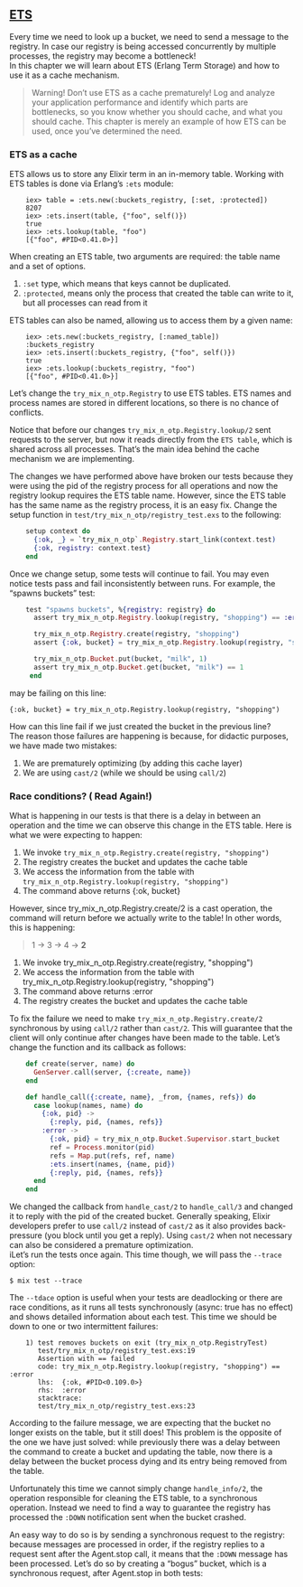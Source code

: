 ## [ETS](http://elixir-lang.org/getting-started/mix-otp/ets.html, "Erlang Term Storage")

Every time we need to look up a bucket, we need to send a message to the registry. In case our registry is being accessed concurrently by multiple processes, the registry may become a bottleneck!   
In this chapter we will learn about ETS (Erlang Term Storage) and how to use it as a cache mechanism.   

> Warning! Don’t use ETS as a cache prematurely! Log and analyze your application performance and identify which parts are bottlenecks, so you know whether you should cache, and what you should cache. This chapter is merely an example of how ETS can be used, once you’ve determined the need.
### ETS as a cache
ETS allows us to store any Elixir term in an in-memory table. Working with ETS tables is done via Erlang’s `:ets` module:

``` iex
    iex> table = :ets.new(:buckets_registry, [:set, :protected])
    8207
    iex> :ets.insert(table, {"foo", self()})
    true
    iex> :ets.lookup(table, "foo")
    [{"foo", #PID<0.41.0>}]
```
When creating an ETS table, two arguments are required: the table name and a set of options.   
1. `:set` type, which means that keys cannot be duplicated. 
2. `:protected`, means only the process that created the table can write to it, but all processes can read from it

ETS tables can also be named, allowing us to access them by a given name:   

``` iex
    iex> :ets.new(:buckets_registry, [:named_table])
    :buckets_registry
    iex> :ets.insert(:buckets_registry, {"foo", self()})
    true
    iex> :ets.lookup(:buckets_registry, "foo")
    [{"foo", #PID<0.41.0>}]
```

Let’s change the `try_mix_n_otp.Registry` to use ETS tables. ETS names and process names are stored in different locations, so there is no chance of conflicts.   

Notice that before our changes `try_mix_n_otp.Registry.lookup/2` sent requests to the server, but now it reads directly from the `ETS table`, which is shared across all processes. That’s the main idea behind the cache mechanism we are implementing.

The changes we have performed above have broken our tests because they were using the pid of the registry process for all operations and now the registry lookup requires the ETS table name. However, since the ETS table has the same name as the registry process, it is an easy fix. Change the setup function in `test/try_mix_n_otp/registry_test.exs` to the following:

``` elixir
    setup context do
      {:ok, _} = `try_mix_n_otp`.Registry.start_link(context.test)
      {:ok, registry: context.test}
    end
```

Once we change setup, some tests will continue to fail. You may even notice tests pass and fail inconsistently between runs. For example, the “spawns buckets” test:  

``` elixir
    test "spawns buckets", %{registry: registry} do
      assert try_mix_n_otp.Registry.lookup(registry, "shopping") == :error

      try_mix_n_otp.Registry.create(registry, "shopping")
      assert {:ok, bucket} = try_mix_n_otp.Registry.lookup(registry, "shopping")

      try_mix_n_otp.Bucket.put(bucket, "milk", 1)
      assert try_mix_n_otp.Bucket.get(bucket, "milk") == 1
     end
```
may be failing on this line:   

    {:ok, bucket} = try_mix_n_otp.Registry.lookup(registry, "shopping")
How can this line fail if we just created the bucket in the previous line?   
The reason those failures are happening is because, for didactic purposes, we have made two mistakes:   

1. We are prematurely optimizing (by adding this cache layer)
2. We are using `cast/2` (while we should be using `call/2`)

### Race conditions?  ( Read Again!)
What is happening in our tests is that there is a delay in between an operation and the time we can observe this change in the ETS table. Here is what we were expecting to happen:

1. We invoke `try_mix_n_otp.Registry.create(registry, "shopping")`
2. The registry creates the bucket and updates the cache table
3. We access the information from the table with `try_mix_n_otp.Registry.lookup(registry, "shopping")`
4. The command above returns {:ok, bucket}

However, since try_mix_n_otp.Registry.create/2 is a cast operation, the command will return before we actually write to the table! In other words, this is happening:   

> 1 -> 3 -> 4 -> **2**
1. We invoke try_mix_n_otp.Registry.create(registry, "shopping")
2. We access the information from the table with try_mix_n_otp.Registry.lookup(registry, "shopping")
3. The command above returns :error
4. The registry creates the bucket and updates the cache table

To fix the failure we need to make `try_mix_n_otp.Registry.create/2` synchronous by using `call/2` rather than `cast/2`. This will guarantee that the client will only continue after changes have been made to the table. Let’s change the function and its callback as follows:   

``` elixir
    def create(server, name) do
      GenServer.call(server, {:create, name})
    end

    def handle_call({:create, name}, _from, {names, refs}) do
      case lookup(names, name) do
        {:ok, pid} ->
          {:reply, pid, {names, refs}}
        :error ->
          {:ok, pid} = try_mix_n_otp.Bucket.Supervisor.start_bucket
          ref = Process.monitor(pid)
          refs = Map.put(refs, ref, name)
          :ets.insert(names, {name, pid})
          {:reply, pid, {names, refs}}
      end
    end
```

We changed the callback from `handle_cast/2` to `handle_call/3` and changed it to reply with the pid of the created bucket. Generally speaking, Elixir developers prefer to use `call/2` instead of `cast/2` as it also provides back-pressure (you block until you get a reply). Using `cast/2` when not necessary can also be considered a premature optimization.  
iLet’s run the tests once again. This time though, we will pass the `--trace` option:

    $ mix test --trace

The `--tdace` option is useful when your tests are deadlocking or there are race conditions, as it runs all tests synchronously (async: true has no effect) and shows detailed information about each test. This time we should be down to one or two intermittent failures:   

```
    1) test removes buckets on exit (try_mix_n_otp.RegistryTest)
       test/try_mix_n_otp/registry_test.exs:19
       Assertion with == failed
       code: try_mix_n_otp.Registry.lookup(registry, "shopping") == :error
       lhs:  {:ok, #PID<0.109.0>}
       rhs:  :error
       stacktrace:
       test/try_mix_n_otp/registry_test.exs:23
```
According to the failure message, we are expecting that the bucket no longer exists on the table, but it still does! This problem is the opposite of the one we have just solved: while previously there was a delay between the command to create a bucket and updating the table, now there is a delay between the bucket process dying and its entry being removed from the table.   

Unfortunately this time we cannot simply change `handle_info/2`, the operation responsible for cleaning the ETS table, to a synchronous operation. Instead we need to find a way to guarantee the registry has processed the `:DOWN` notification sent when the bucket crashed.   

An easy way to do so is by sending a synchronous request to the registry: because messages are processed in order, if the registry replies to a request sent after the Agent.stop call, it means that the `:DOWN` message has been processed. Let’s do so by creating a “bogus” bucket, which is a synchronous request, after Agent.stop in both tests:   

